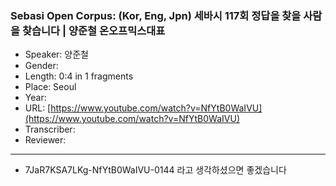 ### Sebasi Open Corpus: (Kor, Eng, Jpn) 세바시 117회 정답을 찾을 사람을 찾습니다 | 양준철 온오프믹스대표

- Speaker: 양준철
- Gender: 
- Length: 0:4 in 1 fragments
- Place: Seoul
- Year: 
- URL: [https://www.youtube.com/watch?v=NfYtB0WaIVU](https://www.youtube.com/watch?v=NfYtB0WaIVU)
- Transcriber: 
- Reviewer: 

---

- 7JaR7KSA7LKg-NfYtB0WaIVU-0144 라고 생각하셨으면 좋겠습니다
